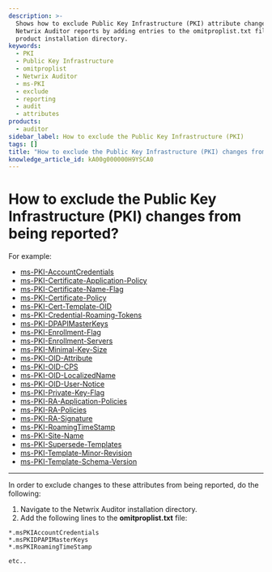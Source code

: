 ```yaml
---
description: >-
  Shows how to exclude Public Key Infrastructure (PKI) attribute changes from
  Netwrix Auditor reports by adding entries to the omitproplist.txt file in the
  product installation directory.
keywords:
  - PKI
  - Public Key Infrastructure
  - omitproplist
  - Netwrix Auditor
  - ms-PKI
  - exclude
  - reporting
  - audit
  - attributes
products:
  - auditor
sidebar_label: How to exclude the Public Key Infrastructure (PKI)
tags: []
title: "How to exclude the Public Key Infrastructure (PKI) changes from being reported?"
knowledge_article_id: kA00g000000H9YSCA0
---
```


# How to exclude the Public Key Infrastructure (PKI) changes from being reported?

For example:

- [ms-PKI-AccountCredentials](http://msdn.microsoft.com/en-us/library/windows/desktop/ms678097(v=vs.85).aspx)
- [ms-PKI-Certificate-Application-Policy](http://msdn.microsoft.com/en-us/library/windows/desktop/ms678100(v=vs.85).aspx)
- [ms-PKI-Certificate-Name-Flag](http://msdn.microsoft.com/en-us/library/windows/desktop/ms678101(v=vs.85).aspx)
- [ms-PKI-Certificate-Policy](http://msdn.microsoft.com/en-us/library/windows/desktop/ms678102(v=vs.85).aspx)
- [ms-PKI-Cert-Template-OID](http://msdn.microsoft.com/en-us/library/windows/desktop/ms678103(v=vs.85).aspx)
- [ms-PKI-Credential-Roaming-Tokens](http://msdn.microsoft.com/en-us/library/windows/desktop/hh339659(v=vs.85).aspx)
- [ms-PKI-DPAPIMasterKeys](http://msdn.microsoft.com/en-us/library/windows/desktop/ms678098(v=vs.85).aspx)
- [ms-PKI-Enrollment-Flag](http://msdn.microsoft.com/en-us/library/windows/desktop/ms678104(v=vs.85).aspx)
- [ms-PKI-Enrollment-Servers](http://msdn.microsoft.com/en-us/library/windows/desktop/hh339660(v=vs.85).aspx)
- [ms-PKI-Minimal-Key-Size](http://msdn.microsoft.com/en-us/library/windows/desktop/ms678105(v=vs.85).aspx)
- [ms-PKI-OID-Attribute](http://msdn.microsoft.com/en-us/library/windows/desktop/ms678107(v=vs.85).aspx)
- [ms-PKI-OID-CPS](http://msdn.microsoft.com/en-us/library/windows/desktop/ms678108(v=vs.85).aspx)
- [ms-PKI-OID-LocalizedName](http://msdn.microsoft.com/en-us/library/windows/desktop/ms678106(v=vs.85).aspx)
- [ms-PKI-OID-User-Notice](http://msdn.microsoft.com/en-us/library/windows/desktop/ms678109(v=vs.85).aspx)
- [ms-PKI-Private-Key-Flag](http://msdn.microsoft.com/en-us/library/windows/desktop/ms678110(v=vs.85).aspx)
- [ms-PKI-RA-Application-Policies](http://msdn.microsoft.com/en-us/library/windows/desktop/ms678112(v=vs.85).aspx)
- [ms-PKI-RA-Policies](http://msdn.microsoft.com/en-us/library/windows/desktop/ms678113(v=vs.85).aspx)
- [ms-PKI-RA-Signature](http://msdn.microsoft.com/en-us/library/windows/desktop/ms678114(v=vs.85).aspx)
- [ms-PKI-RoamingTimeStamp](http://msdn.microsoft.com/en-us/library/windows/desktop/ms678099(v=vs.85).aspx)
- [ms-PKI-Site-Name](http://msdn.microsoft.com/en-us/library/windows/desktop/hh339661(v=vs.85).aspx)
- [ms-PKI-Supersede-Templates](http://msdn.microsoft.com/en-us/library/windows/desktop/ms678115(v=vs.85).aspx)
- [ms-PKI-Template-Minor-Revision](http://msdn.microsoft.com/en-us/library/windows/desktop/ms678116(v=vs.85).aspx)
- [ms-PKI-Template-Schema-Version](http://msdn.microsoft.com/en-us/library/windows/desktop/ms678117(v=vs.85).aspx)

---

In order to exclude changes to these attributes from being reported, do the following:

1. Navigate to the Netwrix Auditor installation directory.
2. Add the following lines to the **omitproplist.txt** file:

```
*.msPKIAccountCredentials
*.msPKIDPAPIMasterKeys
*.msPKIRoamingTimeStamp

etc..
```

